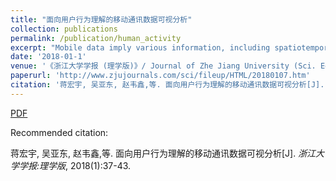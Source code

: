 ```yaml
---
title: "面向用户行为理解的移动通讯数据可视分析"
collection: publications
permalink: /publication/human_activity
excerpt: "Mobile data imply various information, including spatiotemporal characteristics and the social relations of human activities, which have great value for human behavior exploration. In order to analyze and understand the activities of mobile users, a mobile data visual analytics framework is proposed focusing on users activity understanding based on the spatiotemporal and social features of mobile data. And, a visual analytic system for mobile data is also built, which aims to explore mobile users behavior patterns in the different period, detect their social roles and discover the real social relations. It has been examined with mobile data in a city, and the results prove the effectiveness of the proposed method."
date: '2018-01-1'
venue: '《浙江大学学报 (理学版)》/ Journal of Zhe Jiang University (Sci. Edition)'
paperurl: 'http://www.zjujournals.com/sci/fileup/HTML/20180107.htm'
citation: '蒋宏宇, 吴亚东, 赵韦鑫,等. 面向用户行为理解的移动通讯数据可视分析[J]. 浙江大学学报:理学版, 2018(1):37-43.'
---
```


[PDF](http://www.swustvis.cn/media/filer_public/filer_public/77/23/77231acb-cfd9-403d-af51-00c49bc9c95a/zju2018.pdf)

Recommended citation: 

蒋宏宇, 吴亚东, 赵韦鑫,等. 面向用户行为理解的移动通讯数据可视分析[J]. <i>浙江大学学报:理学版</i>, 2018(1):37-43.
